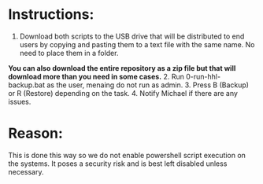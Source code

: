 # Instructions:
1. Download both scripts to the USB drive that will be distributed to end users by copying and pasting them to a text file with the same name. No need to place them in a folder.
 
 **You can also download the entire repository as a zip file but that will download more than you need in some cases.**
2. Run 0-run-hhl-backup.bat as the user, menaing do not run as admin.
3. Press B (Backup) or R (Restore) depending on the task.
4. Notify Michael if there are any issues.

# Reason:
This is done this way so we do not enable powershell script execution on the systems. It poses a security risk and is best left disabled unless necessary.
